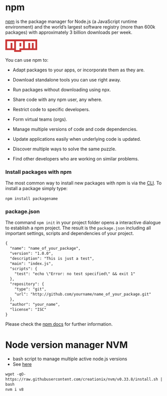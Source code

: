 # npm
[npm](http://np,js.com) is the package manager for Node.js (a JavaScript runtime environment) and the world’s largest software registry (more than 600k packages)
with approximately 3 billion downloads per week.

<img src="../images/npm_logo.png" alt="" style="width: 100px;"/>

You can use npm to:

* Adapt packages to your apps, or incorporate them as they are.

* Download standalone tools you can use right away.

* Run packages without downloading using npx.

* Share code with any npm user, any where.

* Restrict code to specific developers.

* Form virtual teams (orgs).

* Manage multiple versions of code and code dependencies.

* Update applications easily when underlying code is updated.

* Discover multiple ways to solve the same puzzle.

* Find other developers who are working on similar problems.

### Install packages with npm

The most common way to install new packages with npm is via the [CLI](https://docs.npmjs.com/cli/npm).
To install a package simply type:

`npm install packagename`

### package.json

The command `npm init` in your project folder opens a interactive dialogue to establish a npm project.
The result is the `package.json` including all important settings, scripts and dependencies of your project.

```
{
  "name": "name_of_your_package",
  "version": "1.0.0",
  "description": "This is just a test",
  "main": "index.js",
  "scripts": {
    "test": "echo \"Error: no test specified\" && exit 1"
  },
  "repository": {
    "type": "git",
    "url": "http://github.com/yourname/name_of_your_package.git"
  },
  "author": "your_name",
  "license": "ISC"
}
```

Please check the [npm docs](https://docs.npmjs.com/) for further information.


# Node version manager NVM
* bash script to manage multiple active node.js versions
* See [here](https://github.com/creationix/nvm)

```
wget -qO- https://raw.githubusercontent.com/creationix/nvm/v0.33.8/install.sh | bash
nvm i v8
```
